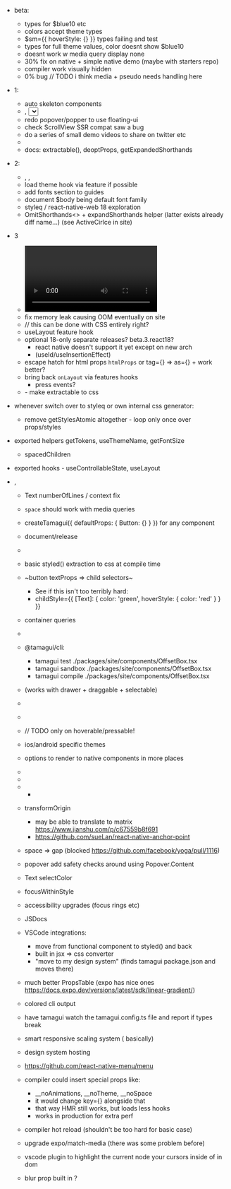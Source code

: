 - beta:
  - types for $blue10 etc
  - <LinearGradient /> colors accept theme types
  - $sm={{ hoverStyle: {} }} types failing and test
  - types for full theme values, color doesnt show $blue10
  - <Spacer /> doesnt work w media query display none
  - 30% fix on native + simple native demo (maybe with starters repo)
  - compiler work visually hidden
  - 0% bug // TODO i think media + pseudo needs handling here

- 1:
  - auto skeleton components
  - <Avatar />, <Select />, <Tabs />
  - redo popover/popper to use floating-ui
  - check ScrollView SSR compat saw a bug
  - do a series of small demo videos to share on twitter etc
  - <BlurView />
  - docs: extractable(), deoptProps, getExpandedShorthands

- 2: 
  - <Toast />, <Card />, <Carousel />
  - load theme hook via feature if possible
  - add fonts section to guides
  - document $body being default font family
  - styleq / react-native-web 18 exploration
  - OmitShorthands<> + expandShorthands helper (latter exists already diff name...) (see ActiveCirlce in site)

- 3
  - <Video />, <Spinner />
  - fix memory leak causing OOM eventually on site
  - // this can be done with CSS entirely right?
  - useLayout feature hook
  - optional 18-only separate releases? beta.3.react18?
    - react native doesn't support it yet except on new arch
    - (useId/useInsertionEffect)
  - escape hatch for html props `htmlProps` or tag={} => as={} + work better?
  - bring back `onLayout` via features hooks
    - press events?
  - <LinearGradient />
    - make extractable to css

- whenever switch over to styleq or own internal css generator:
  - remove getStylesAtomic altogether - loop only once over props/styles

- exported helpers getTokens, useThemeName, getFontSize
  - spacedChildren
- exported hooks - useControllableState, useLayout
- <SizableFrame />, <EnsureFlexed />

  - Text numberOfLines / context fix
  - `space` should work with media queries
  - createTamagui({ defaultProps: { Button: {} } }) for any component
  - document/release <ThemeReverse />
  - <ListItem />

  - basic styled() extraction to css at compile time
  - ~button textProps => child selectors~
    - See if this isn't too terribly hard:
    - childStyle={{
        [Text]: {
          color: 'green',
          hoverStyle: {
            color: 'red'
          }
        }
      }}

  - container queries
  - <Scale />

  - @tamagui/cli: 
    - tamagui test ./packages/site/components/OffsetBox.tsx
    - tamagui sandbox ./packages/site/components/OffsetBox.tsx
    - tamagui compile ./packages/site/components/OffsetBox.tsx
  
  - <List /> (works with drawer + draggable + selectable)
  - <Menu />
  - <MenuDrawer />

  - // TODO only on hoverable/pressable!
  - ios/android specific themes
  - options to render to native components in more places

  - <Group />
  - <Combobox />
  - <UL /> <LI /> <OL />

- transformOrigin
  - may be able to translate to matrix https://www.jianshu.com/p/c67559b8f691
  - https://github.com/sueLan/react-native-anchor-point
- space => gap (blocked https://github.com/facebook/yoga/pull/1116)
- popover add safety checks around using Popover.Content
- Text selectColor
- focusWithinStyle
- accessibility upgrades (focus rings etc)
- JSDocs
- VSCode integrations:
  - move from functional component to styled() and back
  - built in jsx => css converter
  - "move to my design system" (finds tamagui package.json and moves there)
- much better PropsTable (expo has nice ones https://docs.expo.dev/versions/latest/sdk/linear-gradient/)
- colored cli output
- have tamagui watch the tamagui.config.ts file and report if types break
- smart responsive scaling system (<Scale /> basically)

- design system hosting
- https://github.com/react-native-menu/menu
- compiler could insert special props like:
  - __noAnimations, __noTheme, __noSpace
  - it would change key={} alongside that
  - that way HMR still works, but loads less hooks
  - works in production for extra perf
- compiler hot reload (shouldn't be too hard for basic case)
- upgrade expo/match-media (there was some problem before)

- vscode plugin to highlight the current node your cursors inside of in dom
- blur prop built in ?
